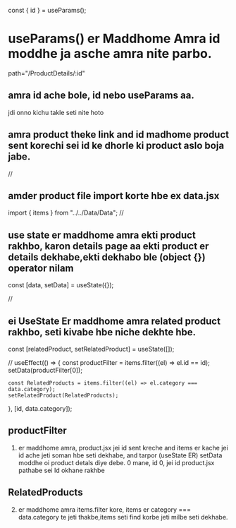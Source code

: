 const { id } = useParams();

# useParams() er Maddhome Amra id moddhe ja asche amra nite parbo.

path="/ProductDetails/:id"

## amra id ache bole, id nebo useParams aa.

jdi onno kichu takle seti nite hoto

## amra product theke link and id madhome product sent korechi sei id ke dhorle ki product aslo boja jabe.

//

## amder product file import korte hbe ex data.jsx

import { items } from "../../Data/Data";
//

## use state er maddhome amra ekti product rakhbo, karon details page aa ekti product er details dekhabe,ekti dekhabo ble (object {}) operator nilam

const [data, setData] = useState({});

//

## ei UseState Er maddhome amra related product rakhbo, seti kivabe hbe niche dekhte hbe.

const [relatedProduct, setRelatedProduct] = useState([]);

//
useEffect(() => {
const productFilter = items.filter((el) => el.id == id);
setData(productFilter[0]);

    const RelatedProducts = items.filter((el) => el.category === data.category);
    setRelatedProduct(RelatedProducts);

}, [id, data.category]);

## productFilter

1.  er maddhome amra, product.jsx jei id sent kreche and items er kache jei id ache jeti soman hbe seti dekhabe, and tarpor (useState ER) setData moddhe oi product detals diye debe. 0 mane, id 0, jei id product.jsx pathabe sei Id okhane rakhbe

## RelatedProducts

2. er maddhome amra items.filter kore, items er category === data.category te jeti thakbe,items seti find korbe jeti milbe seti dekhabe.
